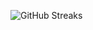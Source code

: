 ![GitHub Streaks](https://github-streaks-mqc9.onrender.com/streak/happilli/image?theme=midnight&cache_bust=1743360891&lang=ja)
